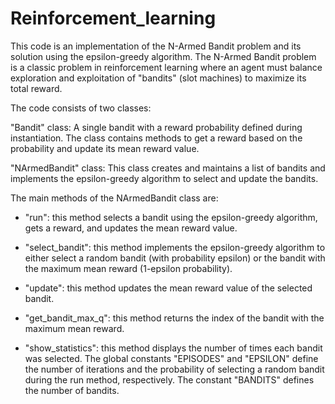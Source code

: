 # Reinforcement_learning
This code is an implementation of the N-Armed Bandit problem and its solution using the epsilon-greedy algorithm. The N-Armed Bandit problem is a classic problem in reinforcement learning where an agent must balance exploration and exploitation of "bandits" (slot machines) to maximize its total reward.

The code consists of two classes:

"Bandit" class: A single bandit with a reward probability defined during instantiation. The class contains methods to get a reward based on the probability and update its mean reward value.

"NArmedBandit" class: This class creates and maintains a list of bandits and implements the epsilon-greedy algorithm to select and update the bandits.

The main methods of the NArmedBandit class are:

- "run": this method selects a bandit using the epsilon-greedy algorithm, gets a reward, and updates the mean reward value.

- "select_bandit": this method implements the epsilon-greedy algorithm to either select a random bandit (with probability epsilon) or the bandit with the maximum mean reward (1-epsilon probability).

- "update": this method updates the mean reward value of the selected bandit.

- "get_bandit_max_q": this method returns the index of the bandit with the maximum mean reward.

- "show_statistics": this method displays the number of times each bandit was selected.
The global constants "EPISODES" and "EPSILON" define the number of iterations and the probability of selecting a random bandit during the run method, respectively. The constant "BANDITS" defines the number of bandits.
